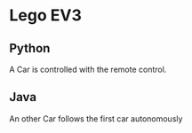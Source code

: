 # Lego EV3
## Python
A Car is controlled with the remote control.
## Java
An other Car follows the first car autonomously

